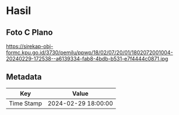 # Hasil

## Foto C Plano

https://sirekap-obj-formc.kpu.go.id/3730/pemilu/ppwp/18/02/07/20/01/1802072001004-20240229-172538--a6139334-fab8-4bdb-b531-e7f4444c0871.jpg


## Metadata

| Key        | Value               |
| ---------- | ------------------- |
| Time Stamp | 2024-02-29 18:00:00 |



